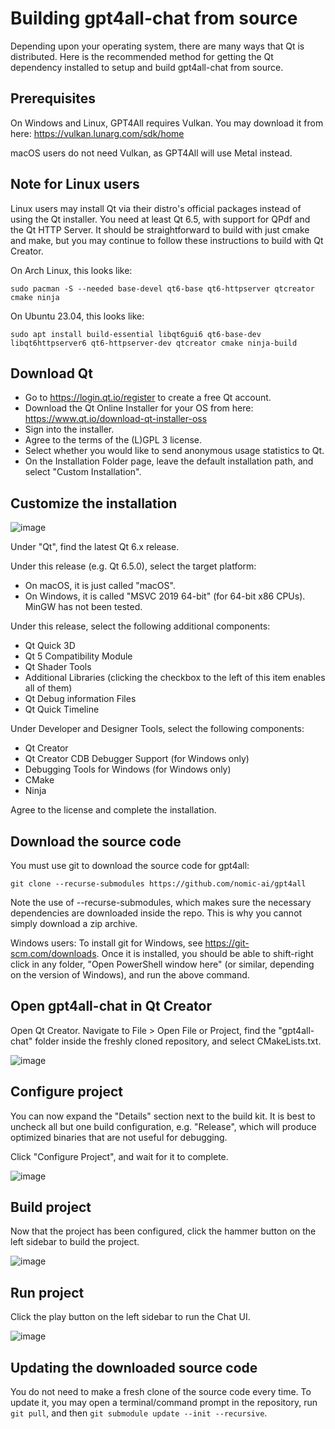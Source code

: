 # Building gpt4all-chat from source

Depending upon your operating system, there are many ways that Qt is distributed. 
Here is the recommended method for getting the Qt dependency installed to setup and build 
gpt4all-chat from source.

## Prerequisites

On Windows and Linux, GPT4All requires Vulkan. You may download it from here: https://vulkan.lunarg.com/sdk/home

macOS users do not need Vulkan, as GPT4All will use Metal instead.

## Note for Linux users

Linux users may install Qt via their distro's official packages instead of using the Qt installer. You need at least Qt 6.5, with support for QPdf and the Qt HTTP Server. It should be straightforward to build with just cmake and make, but you may continue to follow these instructions to build with Qt Creator.

On Arch Linux, this looks like:
```
sudo pacman -S --needed base-devel qt6-base qt6-httpserver qtcreator cmake ninja
```

On Ubuntu 23.04, this looks like:
```
sudo apt install build-essential libqt6gui6 qt6-base-dev libqt6httpserver6 qt6-httpserver-dev qtcreator cmake ninja-build
```

## Download Qt

- Go to https://login.qt.io/register to create a free Qt account.
- Download the Qt Online Installer for your OS from here: https://www.qt.io/download-qt-installer-oss
- Sign into the installer.
- Agree to the terms of the (L)GPL 3 license.
- Select whether you would like to send anonymous usage statistics to Qt.
- On the Installation Folder page, leave the default installation path, and select "Custom Installation".

## Customize the installation

![image](https://github.com/nomic-ai/gpt4all-chat/assets/10168/c6e999e5-cc8a-4dfc-8065-b59139e8c7ae)

Under "Qt", find the latest Qt 6.x release.

Under this release (e.g. Qt 6.5.0), select the target platform:
- On macOS, it is just called "macOS".
- On Windows, it is called "MSVC 2019 64-bit" (for 64-bit x86 CPUs). MinGW has not been tested.

Under this release, select the following additional components:
- Qt Quick 3D
- Qt 5 Compatibility Module
- Qt Shader Tools
- Additional Libraries (clicking the checkbox to the left of this item enables all of them)
- Qt Debug information Files
- Qt Quick Timeline

Under Developer and Designer Tools, select the following components:
- Qt Creator
- Qt Creator CDB Debugger Support (for Windows only)
- Debugging Tools for Windows (for Windows only)
- CMake
- Ninja

Agree to the license and complete the installation.

## Download the source code

You must use git to download the source code for gpt4all:
```
git clone --recurse-submodules https://github.com/nomic-ai/gpt4all
```

Note the use of --recurse-submodules, which makes sure the necessary dependencies are downloaded inside the repo. This is why you cannot simply download a zip archive.

Windows users: To install git for Windows, see https://git-scm.com/downloads. Once it is installed, you should be able to shift-right click in any folder, "Open PowerShell window here" (or similar, depending on the version of Windows), and run the above command.

## Open gpt4all-chat in Qt Creator

Open Qt Creator. Navigate to File > Open File or Project, find the "gpt4all-chat" folder inside the freshly cloned repository, and select CMakeLists.txt.

![image](https://github.com/nomic-ai/gpt4all-chat/assets/10168/3d3e2743-2a1d-43d6-9e55-62f7f4306de7)

## Configure project

You can now expand the "Details" section next to the build kit. It is best to uncheck all but one build configuration, e.g. "Release", which will produce optimized binaries that are not useful for debugging.

Click "Configure Project", and wait for it to complete.

![image](https://github.com/nomic-ai/gpt4all-chat/assets/10168/44d5aafb-a95d-434b-ba2a-a3138c0e49a0)

## Build project

Now that the project has been configured, click the hammer button on the left sidebar to build the project.

![image](https://github.com/nomic-ai/gpt4all-chat/assets/10168/43cd7b42-32f0-4efa-9612-d51f85637103)

## Run project

Click the play button on the left sidebar to run the Chat UI.

![image](https://github.com/nomic-ai/gpt4all-chat/assets/10168/611ea795-bdcd-4feb-a466-eb1c2e936e7e)

## Updating the downloaded source code

You do not need to make a fresh clone of the source code every time. To update it, you may open a terminal/command prompt in the repository, run `git pull`, and then `git submodule update --init --recursive`.
